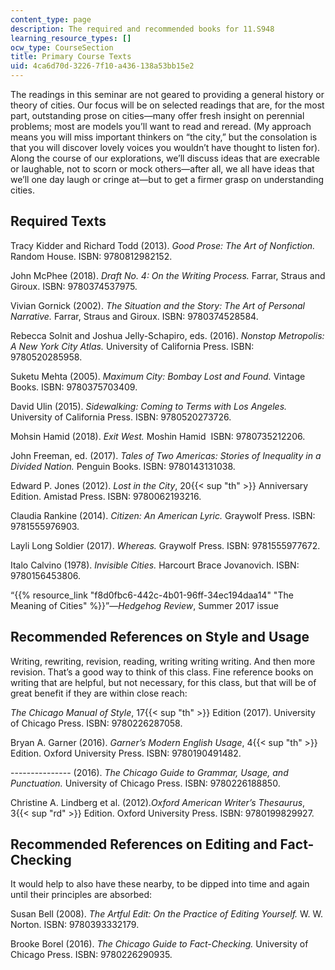 ```yaml
---
content_type: page
description: The required and recommended books for 11.S948
learning_resource_types: []
ocw_type: CourseSection
title: Primary Course Texts
uid: 4ca6d70d-3226-7f10-a436-138a53bb15e2
---
```


The readings in this seminar are not geared to providing a general history or theory of cities. Our focus will be on selected readings that are, for the most part, outstanding prose on cities—many offer fresh insight on perennial problems; most are models you’ll want to read and reread. (My approach means you will miss important thinkers on “the city,” but the consolation is that you will discover lovely voices you wouldn’t have thought to listen for). Along the course of our explorations, we’ll discuss ideas that are execrable or laughable, not to scorn or mock others—after all, we all have ideas that we’ll one day laugh or cringe at—but to get a firmer grasp on understanding cities.

Required Texts
--------------

Tracy Kidder and Richard Todd (2013). _Good Prose: The Art of Nonfiction._ Random House. ISBN: 9780812982152.

John McPhee (2018). _Draft No. 4: On the Writing Process._ Farrar, Straus and Giroux. ISBN: 9780374537975.

Vivian Gornick (2002). _The Situation and the Story: The Art of Personal Narrative._ Farrar, Straus and Giroux. ISBN: 9780374528584.

Rebecca Solnit and Joshua Jelly-Schapiro, eds. (2016). _Nonstop Metropolis: A New York City Atlas._ University of California Press. ISBN: 9780520285958.

Suketu Mehta (2005). _Maximum City: Bombay Lost and Found._ Vintage Books. ISBN: 9780375703409.

David Ulin (2015). _Sidewalking: Coming to Terms with Los Angeles._ University of California Press. ISBN: 9780520273726.

Mohsin Hamid (2018). _Exit West._ Moshin Hamid  ISBN: 9780735212206.

John Freeman, ed. (2017). _Tales of Two Americas: Stories of Inequality in a Divided Nation._ Penguin Books. ISBN: 9780143131038.

Edward P. Jones (2012). _Lost in the City_, 20{{< sup "th" >}} Anniversary Edition. Amistad Press. ISBN: 9780062193216.

Claudia Rankine (2014). _Citizen: An American Lyric._ Graywolf Press. ISBN: 9781555976903.

Layli Long Soldier (2017). _Whereas._ Graywolf Press. ISBN: 9781555977672.

Italo Calvino (1978). _Invisible Cities._ Harcourt Brace Jovanovich. ISBN: 9780156453806.

“{{% resource_link "f8d0fbc6-442c-4b01-96ff-34ec194daa14" "The Meaning of Cities" %}}”—_Hedgehog Review_, Summer 2017 issue

Recommended References on Style and Usage 
------------------------------------------

Writing, rewriting, revision, reading, writing writing writing. And then more revision. That’s a good way to think of this class. Fine reference books on writing that are helpful, but not necessary, for this class, but that will be of great benefit if they are within close reach:

_The Chicago Manual of Style_, 17{{< sup "th" >}} Edition (2017). University of Chicago Press. ISBN: 9780226287058.

Bryan A. Garner (2016). _Garner’s Modern English Usage_, 4{{< sup "th" >}} Edition. Oxford University Press. ISBN: 9780190491482.

\--------------- (2016). _The Chicago Guide to Grammar, Usage, and Punctuation._ University of Chicago Press. ISBN: 9780226188850.

Christine A. Lindberg et al. (2012)._Oxford American Writer’s Thesaurus_, 3{{< sup "rd" >}} Edition. Oxford University Press. ISBN: 9780199829927.

Recommended References on Editing and Fact-Checking 
----------------------------------------------------

It would help to also have these nearby, to be dipped into time and again until their principles are absorbed:

Susan Bell (2008). _The Artful Edit: On the Practice of Editing Yourself._ W. W. Norton. ISBN: 9780393332179.

Brooke Borel (2016). _The Chicago Guide to Fact-Checking._ University of Chicago Press. ISBN: 9780226290935.